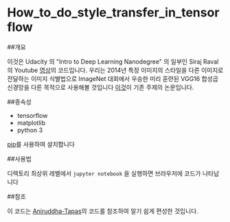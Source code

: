 # How_to_do_style_transfer_in_tensorflow

##개요

이것은 Udacity 의 "Intro to Deep Learning Nanodegree" 의 일부인 Siraj Raval 의 Youtube [영상](https://youtu.be/Oex0eWoU7AQ)의 코드입니다. 우리는 2014년 특정 이미지의 스타일을 다른 이미지로 전달하는 이미지 식별법으로 ImageNet 대회에서 우승한 미리 훈련된 VGG16 합성곱 신경망을 다른 목적으로 사용해볼 것입니다 [이것](https://arxiv.org/abs/1508.06576)이 기존 주제의 논문입니다.


##종속성

* tensorflow 
* matplotlib 
* python 3

[pip](https://pip.pypa.io/en/stable/installing/)를 사용하여 설치합니다

##사용법

디렉토리 최상위 레벨에서 `jupyter notebook` 을 실행하면 브라우저에 코드가 나타납니다


##참조

이 코드는 [Aniruddha-Tapas](https://github.com/Aniruddha-Tapas)의 코드를 참조하여 알기 쉽게 편성한 것입니다.

